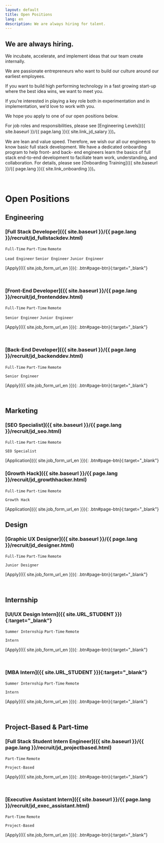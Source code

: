 ```yaml
---
layout: default
title: Open Positions
lang: en
description: We are always hiring for talent.
---
```


## We are always hiring.

We incubate, accelerate, and implement ideas that our team create internally.

We are passionate entrepreneurs who want to build our culture around our earliest employees.

If you want to build high performing technology in a fast growing start-up where the best idea wins, we want to meet you.

If you’re interested in playing a key role both in experimentation and in implementation, we’d love to work with you.

We hope you apply to one of our open positions below.

For job roles and responsibilities, please see [Engineering Levels]({{ site.baseurl }}/{{ page.lang }}{{ site.link_jd_salary }})。

We are lean and value speed. Therefore, we wish our all our engineers to know basic full stack development. We have a dedicated onboarding program to help front- and back- end engineers learn the basics of full stack end-to-end development to faciliate team work, understanding, and collaboration. For details, please see [Onboarding Training]({{ site.baseurl }}/{{ page.lang }}{{ site.link_onboarding }})。

<br>

# Open Positions

## Engineering

### [Full Stack Developer]({{ site.baseurl }}/{{ page.lang }}/recruit/jd_fullstackdev.html)

`Full-Time` `Part-Time` `Remote`

`Lead Engineer` `Senior Engineer` `Junior Engineer`

[Apply]({{ site.job_form_url_en }}){: .btn#page-btn}{:target="\_blank"}

<br>

### [Front-End Developer]({{ site.baseurl }}/{{ page.lang }}/recruit/jd_frontenddev.html)

`Full-Time` `Part-Time` `Remote`

`Senior Engineer` `Junior Engineer`

[Apply]({{ site.job_form_url_en }}){: .btn#page-btn}{:target="\_blank"}

<br>

### [Back-End Developer]({{ site.baseurl }}/{{ page.lang }}/recruit/jd_backenddev.html)

`Full-Time` `Part-Time` `Remote`

`Senior Engineer`

[Apply]({{ site.job_form_url_en }}){: .btn#page-btn}{:target="\_blank"}

<br>

<!--
### [iOS/Android Mobile App Developer](https://www.cakeresume.com/companies/avance-venture-lab/jobs/mobile-application-engineer-ios-android){:target="_blank"}

`Full-Time`  `Remote`

`Senior Engineer`

[Apply]({{ site.job_form_url_en }}){: .btn#page-btn}{:target="_blank"}

<br>

### [DevOps Engineer](https://www.cakeresume.com/companies/avance-venture-lab/jobs/devops-sre-engineer-remote-work){:target="_blank"}

`Full-Time`  `Remote`

`Junior Engineer`

[Apply]({{ site.job_form_url_en }}){: .btn#page-btn}{:target="_blank"}

<br>

### [QC/QA Engineer](https://www.cakeresume.com/companies/avance-venture-lab/jobs/qa-qc-engineer-remote-work){:target="_blank"}

`Full-Time`  `Remote`

`Junior Engineer`

[Apply]({{ site.job_form_url_en }}){: .btn#page-btn}{:target="_blank"}

<br>

-->

## Marketing

### [SEO Specialist]({{ site.baseurl }}/{{ page.lang }}/recruit/jd_seo.html)

`Full-time` `Part-time` `Remote`

`SEO Specialist`

[Application]({{ site.job_form_url_en }}){: .btn#page-btn}{:target="\_blank"}

### [Growth Hack]({{ site.baseurl }}/{{ page.lang }}/recruit/jd_growthhacker.html)

`Full-time` `Part-time` `Remote`

`Growth Hack`

[Application]({{ site.job_form_url_en }}){: .btn#page-btn}{:target="\_blank"}

## Design

### [Graphic UX Designer]({{ site.baseurl }}/{{ page.lang }}/recruit/jd_designer.html)

`Full-Time` `Part-Time` `Remote`

`Junior Designer`

[Apply]({{ site.job_form_url_en }}){: .btn#page-btn}{:target="\_blank"}

<br>

## Internship

### [UI/UX Design Intern]({{ site.URL_STUDENT }}){:target="\_blank"}

`Summer Internship` `Part-Time` `Remote`

`Intern`

[Apply]({{ site.job_form_url_en }}){: .btn#page-btn}{:target="\_blank"}

<br>

### [MBA Intern]({{ site.URL_STUDENT }}){:target="\_blank"}

`Summer Internship` `Part-Time` `Remote`

`Intern`

[Apply]({{ site.job_form_url_en }}){: .btn#page-btn}{:target="\_blank"}

<br>

## Project-Based & Part-time

### [Full Stack Student Intern Engineer]({{ site.baseurl }}/{{ page.lang }}/recruit/jd_projectbased.html)

`Part-Time` `Remote`

`Project-Based`

[Apply]({{ site.job_form_url_en }}){: .btn#page-btn}{:target="\_blank"}

<br>

### [Executive Assistant Intern]({{ site.baseurl }}/{{ page.lang }}/recruit/jd_exec_assistant.html)

`Part-Time` `Remote`

`Project-Based`

[Apply]({{ site.job_form_url_en }}){: .btn#page-btn}{:target="\_blank"}

<br>
